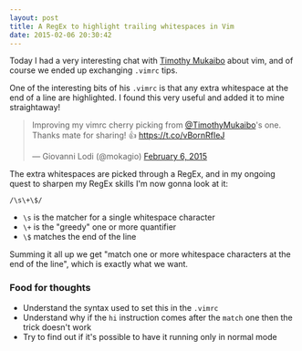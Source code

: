 ```yaml
---
layout: post
title: A RegEx to highlight trailing whitespaces in Vim
date: 2015-02-06 20:30:42
---
```


Today I had a very interesting chat with [Timothy Mukaibo](https://twitter.com/TimothyMukaibo) about vim, and of course we ended up exchanging `.vimrc` tips.

One of the interesting bits of his `.vimrc` is that any extra whitespace at the end of a line are highlighted. I found this very useful and added it to mine straightaway!

<blockquote class="twitter-tweet" data-cards="hidden" lang="en"><p>Improving my vimrc cherry picking from <a href="https://twitter.com/TimothyMukaibo">@TimothyMukaibo</a>&#39;s one. Thanks mate for sharing! 👍 <a href="https://t.co/vBornRfIeJ">https://t.co/vBornRfIeJ</a></p>&mdash; Giovanni Lodi (@mokagio) <a href="https://twitter.com/mokagio/status/563503650618605568">February 6, 2015</a></blockquote>
<script async src="//platform.twitter.com/widgets.js" charset="utf-8"></script>

The extra whitespaces are picked through a RegEx, and in my ongoing quest to sharpen my RegEx skills I'm now gonna look at it:

```
/\s\+\$/
```

* `\s` is the matcher for a single whitespace character
* `\+` is the "greedy" one or more quantifier
* `\$` matches the end of the line

Summing it all up we get "match one or more whitespace characters at the end of the line", which is exactly what we want.

### Food for thoughts

* Understand the syntax used to set this in the `.vimrc`
* Understand why if the `hi` instruction comes after the `match` one then the trick doesn't work
* Try to find out if it's possible to have it running only in normal mode
